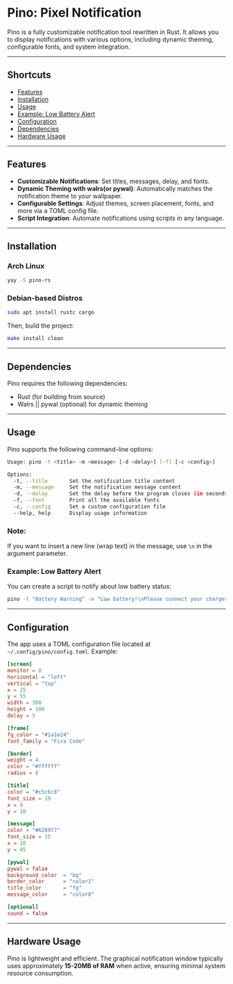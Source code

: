 # Pino: Pixel Notification

Pino is a fully customizable notification tool rewritten in Rust. It allows you to display notifications with various options, including dynamic theming, configurable fonts, and system integration.

---

## Shortcuts

- [Features](#features)
- [Installation](#installation)
- [Usage](#usage)
- [Example: Low Battery Alert](#example-low-battery-alert)
- [Configuration](#configuration)
- [Dependencies](#dependencies)
- [Hardware Usage](#hardware-usage)

---

## Features

- **Customizable Notifications**: Set titles, messages, delay, and fonts.
- **Dynamic Theming with walrs(or pywal)**: Automatically matches the notification theme to your wallpaper.
- **Configurable Settings**: Adjust themes, screen placement, fonts, and more via a TOML config file.
- **Script Integration**: Automate notifications using scripts in any language.

---

## Installation

### Arch Linux

```bash
yay -S pino-rs
```

### Debian-based Distros

```bash
sudo apt install rustc cargo
```

Then, build the project:

```bash
make install clean
```

---

## Dependencies

Pino requires the following dependencies:

- Rust (for building from source)
- Walrs || pywal (optional) for dynamic theming

---

## Usage

Pino supports the following command-line options:

```bash
Usage: pino -t <title> -m <message> [-d <delay>] [-f] [-c <config>]

Options:
  -t, --title       Set the notification title content
  -m, --message     Set the notification message content
  -d, --delay       Set the delay before the program closes (in seconds)
  -f, --font        Print all the available fonts
  -c, --config      Set a custom configuration file
  --help, help      Display usage information
```

### Note:

If you want to insert a new line (wrap text) in the message, use `\n` in the argument parameter.

### Example: Low Battery Alert

You can create a script to notify about low battery status:

```bash
pino -t "Battery Warning" -m "Low battery!\nPlease connect your charger." -d 5
```

---

## Configuration

The app uses a TOML configuration file located at `~/.config/pino/config.toml`. Example:

```toml
[screen]
monitor = 0
horizontal = "left"
vertical = "top"
x = 25
y = 55
width = 300
height = 100
delay = 5

[frame]
fg_color = "#1a1e24"
font_family = "Fira Code"

[border]
weight = 4
color = "#ffffff"
radius = 8

[title]
color = "#c5c6c8"
font_size = 19
x = 4
y = 10

[message]
color = "#626977"
font_size = 15
x = 10
y = 45

[pywal]
pywal = false
background_color  = "bg"
border_color      = "color1"
title_color       = "fg"
message_color     = "color8"

[optional]
sound = false
```

---

## Hardware Usage

Pino is lightweight and efficient. The graphical notification window typically uses approximately **15-20MB of RAM** when active, ensuring minimal system resource consumption.


